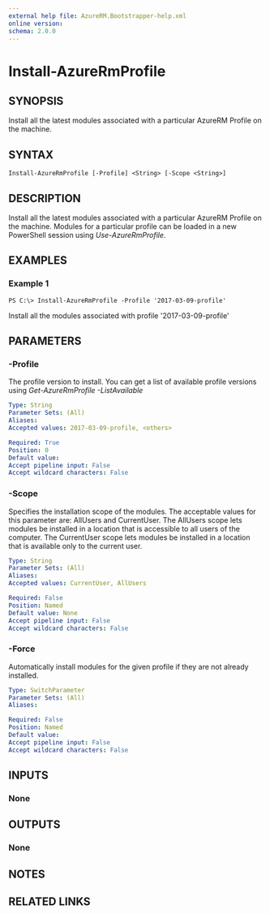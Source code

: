 ```yaml
---
external help file: AzureRM.Bootstrapper-help.xml
online version: 
schema: 2.0.0
---
```


# Install-AzureRmProfile
## SYNOPSIS
Install all the latest modules associated with a particular AzureRM Profile on the machine.

## SYNTAX

```
Install-AzureRmProfile [-Profile] <String> [-Scope <String>]
```

## DESCRIPTION
Install all the latest modules associated with a particular AzureRM Profile on the machine.  Modules for a particular profile can be loaded in a new PowerShell session using *Use-AzureRmProfile*.

## EXAMPLES

### Example 1
```
PS C:\> Install-AzureRmProfile -Profile '2017-03-09-profile'
```

Install all the modules associated with profile '2017-03-09-profile'

## PARAMETERS

### -Profile
The profile version to install.  You can get a list of available profile versions using *Get-AzureRmProfile -ListAvailable*

```yaml
Type: String
Parameter Sets: (All)
Aliases: 
Accepted values: 2017-03-09-profile, <others>

Required: True
Position: 0
Default value: 
Accept pipeline input: False
Accept wildcard characters: False
```

### -Scope
Specifies the installation scope of the modules. The acceptable values for this parameter are: AllUsers and CurrentUser.
The AllUsers scope lets modules be installed in a location that is accessible to all users of the computer.
The CurrentUser scope lets modules be installed in a location that is available only to the current user.

```yaml
Type: String
Parameter Sets: (All)
Aliases: 
Accepted values: CurrentUser, AllUsers

Required: False
Position: Named
Default value: None
Accept pipeline input: False
Accept wildcard characters: False
```

### -Force
Automatically install modules for the given profile if they are not already installed.

```yaml
Type: SwitchParameter
Parameter Sets: (All)
Aliases: 

Required: False
Position: Named
Default value: 
Accept pipeline input: False
Accept wildcard characters: False
```

## INPUTS

### None


## OUTPUTS

### None

## NOTES

## RELATED LINKS

